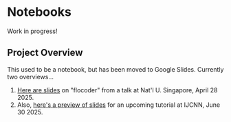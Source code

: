 # Notebooks

Work in progress! 

## Project Overview

This used to be a notebook, but has been moved to Google Slides. Currently two overviews...

1. [Here are slides](https://docs.google.com/presentation/d/1rTUE3qi7P92QIUSeiN3anZmc9ommZWkltziKDBmQ7-M/edit?usp=sharing) on "flocoder" from a talk at Nat'l U. Singapore, April 28 2025.
2. Also, [here's a preview of slides](https://docs.google.com/presentation/d/1tL3IRDIkK2vAvagCkPXxMMCSTnxoSsiPzgkiHLlY2t8/edit?usp=sharing) for an upcoming tutorial at IJCNN, June 30 2025. 


